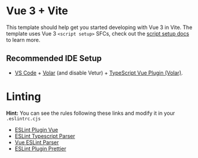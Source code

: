 # Vue 3 + Vite

This template should help get you started developing with Vue 3 in Vite. The template uses Vue 3 `<script setup>` SFCs, check out the [script setup docs](https://v3.vuejs.org/api/sfc-script-setup.html#sfc-script-setup) to learn more.

## Recommended IDE Setup

- [VS Code](https://code.visualstudio.com/) + [Volar](https://marketplace.visualstudio.com/items?itemName=Vue.volar) (and disable Vetur) + [TypeScript Vue Plugin (Volar)](https://marketplace.visualstudio.com/items?itemName=Vue.vscode-typescript-vue-plugin).


# Linting
**Hint:** You can see the rules following these links and modify it in your `.eslintrc.cjs`

- [ESLint Plugin Vue](https://eslint.vuejs.org/user-guide/)
- [ESLint Typescript Parser](https://typescript-eslint.io/packages/parser/)
- [Vue ESLint Parser](https://github.com/vuejs/vue-eslint-parser#readme)
- [ESLint Plugin Prettier](https://github.com/prettier/eslint-plugin-prettier#readme)